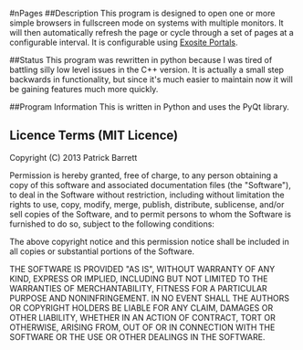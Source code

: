 #nPages
##Description
This program is designed to open one or more simple browsers in fullscreen mode on systems with multiple monitors. It will then automatically refresh the page or cycle through a set of pages at a configurable interval. It is configurable using [Exosite Portals](https://portals.exosite.com).

##Status
This program was rewritten in python because I was tired of battling silly low level issues in the C++ version. It is actually a small step backwards in functionality, but since it's much easier to maintain now it will be gaining features much more quickly.

##Program Information
This is written in Python and uses the PyQt library.

## Licence Terms (MIT Licence)
Copyright (C) 2013 Patrick Barrett

Permission is hereby granted, free of charge, to any person obtaining a copy of this software and associated documentation files (the "Software"), to deal in the Software without restriction, including without limitation the rights to use, copy, modify, merge, publish, distribute, sublicense, and/or sell copies of the Software, and to permit persons to whom the Software is furnished to do so, subject to the following conditions:

The above copyright notice and this permission notice shall be included in all copies or substantial portions of the Software.

THE SOFTWARE IS PROVIDED "AS IS", WITHOUT WARRANTY OF ANY KIND, EXPRESS OR IMPLIED, INCLUDING BUT NOT LIMITED TO THE WARRANTIES OF MERCHANTABILITY, FITNESS FOR A PARTICULAR PURPOSE AND NONINFRINGEMENT. IN NO EVENT SHALL THE AUTHORS OR COPYRIGHT HOLDERS BE LIABLE FOR ANY CLAIM, DAMAGES OR OTHER LIABILITY, WHETHER IN AN ACTION OF CONTRACT, TORT OR OTHERWISE, ARISING FROM, OUT OF OR IN CONNECTION WITH THE SOFTWARE OR THE USE OR OTHER DEALINGS IN THE SOFTWARE.
